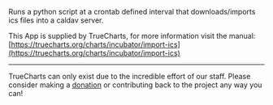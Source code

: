 Runs a python script at a crontab defined interval that downloads/imports ics files into a caldav server.

This App is supplied by TrueCharts, for more information visit the manual: [https://truecharts.org/charts/incubator/import-ics](https://truecharts.org/charts/incubator/import-ics)

---

TrueCharts can only exist due to the incredible effort of our staff.
Please consider making a [donation](https://truecharts.org/about/sponsor) or contributing back to the project any way you can!
